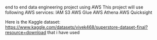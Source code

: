 end to end data engineering project using AWS
This project will use following AWS services:
IAM 
S3
AWS Glue
AWS Athena
AWS Quicksight

Here is the Kaggle dataset: https://www.kaggle.com/datasets/vivek468/superstore-dataset-final?resource=download that i have used 
